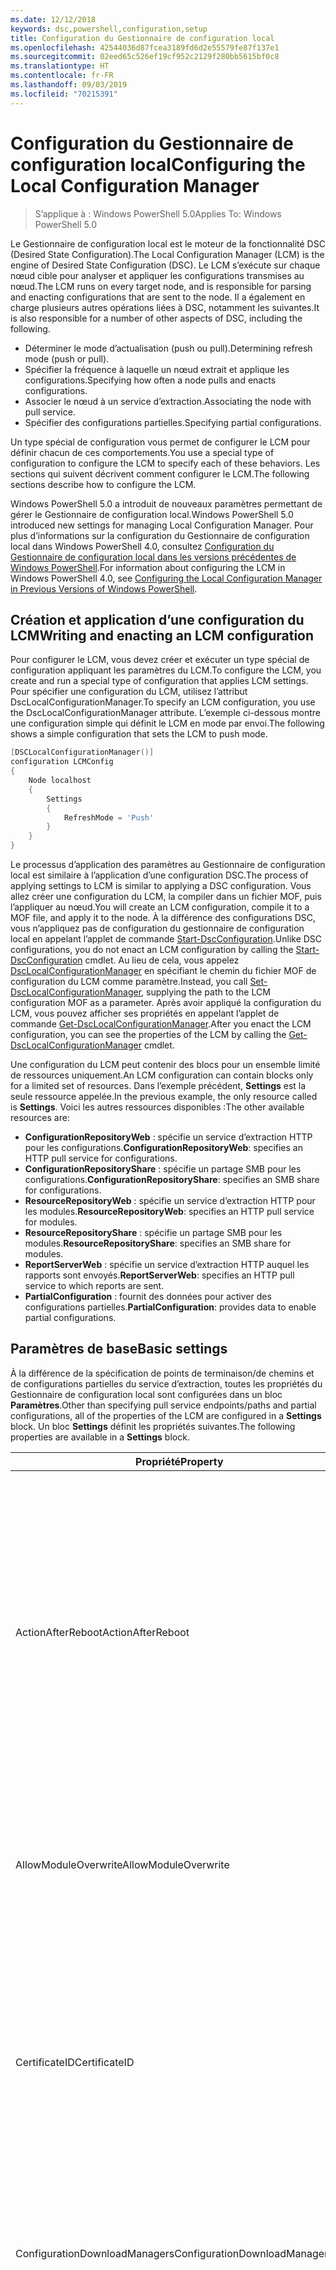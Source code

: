 ```yaml
---
ms.date: 12/12/2018
keywords: dsc,powershell,configuration,setup
title: Configuration du Gestionnaire de configuration local
ms.openlocfilehash: 42544036d87fcea3189fd6d2e55579fe87f137e1
ms.sourcegitcommit: 02eed65c526ef19cf952c2129f280bb5615bf0c8
ms.translationtype: HT
ms.contentlocale: fr-FR
ms.lasthandoff: 09/03/2019
ms.locfileid: "70215391"
---
```

# <a name="configuring-the-local-configuration-manager"></a><span data-ttu-id="f3da4-103">Configuration du Gestionnaire de configuration local</span><span class="sxs-lookup"><span data-stu-id="f3da4-103">Configuring the Local Configuration Manager</span></span>

> <span data-ttu-id="f3da4-104">S’applique à : Windows PowerShell 5.0</span><span class="sxs-lookup"><span data-stu-id="f3da4-104">Applies To: Windows PowerShell 5.0</span></span>

<span data-ttu-id="f3da4-105">Le Gestionnaire de configuration local est le moteur de la fonctionnalité DSC (Desired State Configuration).</span><span class="sxs-lookup"><span data-stu-id="f3da4-105">The Local Configuration Manager (LCM) is the engine of Desired State Configuration (DSC).</span></span>
<span data-ttu-id="f3da4-106">Le LCM s’exécute sur chaque nœud cible pour analyser et appliquer les configurations transmises au nœud.</span><span class="sxs-lookup"><span data-stu-id="f3da4-106">The LCM runs on every target node, and is responsible for parsing and enacting configurations that are sent to the node.</span></span>
<span data-ttu-id="f3da4-107">Il a également en charge plusieurs autres opérations liées à DSC, notamment les suivantes.</span><span class="sxs-lookup"><span data-stu-id="f3da4-107">It is also responsible for a number of other aspects of DSC, including the following.</span></span>

- <span data-ttu-id="f3da4-108">Déterminer le mode d’actualisation (push ou pull).</span><span class="sxs-lookup"><span data-stu-id="f3da4-108">Determining refresh mode (push or pull).</span></span>
- <span data-ttu-id="f3da4-109">Spécifier la fréquence à laquelle un nœud extrait et applique les configurations.</span><span class="sxs-lookup"><span data-stu-id="f3da4-109">Specifying how often a node pulls and enacts configurations.</span></span>
- <span data-ttu-id="f3da4-110">Associer le nœud à un service d’extraction.</span><span class="sxs-lookup"><span data-stu-id="f3da4-110">Associating the node with pull service.</span></span>
- <span data-ttu-id="f3da4-111">Spécifier des configurations partielles.</span><span class="sxs-lookup"><span data-stu-id="f3da4-111">Specifying partial configurations.</span></span>

<span data-ttu-id="f3da4-112">Un type spécial de configuration vous permet de configurer le LCM pour définir chacun de ces comportements.</span><span class="sxs-lookup"><span data-stu-id="f3da4-112">You use a special type of configuration to configure the LCM to specify each of these behaviors.</span></span>
<span data-ttu-id="f3da4-113">Les sections qui suivent décrivent comment configurer le LCM.</span><span class="sxs-lookup"><span data-stu-id="f3da4-113">The following sections describe how to configure the LCM.</span></span>

<span data-ttu-id="f3da4-114">Windows PowerShell 5.0 a introduit de nouveaux paramètres permettant de gérer le Gestionnaire de configuration local.</span><span class="sxs-lookup"><span data-stu-id="f3da4-114">Windows PowerShell 5.0 introduced new settings for managing Local Configuration Manager.</span></span>
<span data-ttu-id="f3da4-115">Pour plus d’informations sur la configuration du Gestionnaire de configuration local dans Windows PowerShell 4.0, consultez [Configuration du Gestionnaire de configuration local dans les versions précédentes de Windows PowerShell](metaconfig4.md).</span><span class="sxs-lookup"><span data-stu-id="f3da4-115">For information about configuring the LCM in Windows PowerShell 4.0, see [Configuring the Local Configuration Manager in Previous Versions of Windows PowerShell](metaconfig4.md).</span></span>

## <a name="writing-and-enacting-an-lcm-configuration"></a><span data-ttu-id="f3da4-116">Création et application d’une configuration du LCM</span><span class="sxs-lookup"><span data-stu-id="f3da4-116">Writing and enacting an LCM configuration</span></span>

<span data-ttu-id="f3da4-117">Pour configurer le LCM, vous devez créer et exécuter un type spécial de configuration appliquant les paramètres du LCM.</span><span class="sxs-lookup"><span data-stu-id="f3da4-117">To configure the LCM, you create and run a special type of configuration that applies LCM settings.</span></span>
<span data-ttu-id="f3da4-118">Pour spécifier une configuration du LCM, utilisez l’attribut DscLocalConfigurationManager.</span><span class="sxs-lookup"><span data-stu-id="f3da4-118">To specify an LCM configuration, you use the DscLocalConfigurationManager attribute.</span></span>
<span data-ttu-id="f3da4-119">L’exemple ci-dessous montre une configuration simple qui définit le LCM en mode par envoi.</span><span class="sxs-lookup"><span data-stu-id="f3da4-119">The following shows a simple configuration that sets the LCM to push mode.</span></span>

```powershell
[DSCLocalConfigurationManager()]
configuration LCMConfig
{
    Node localhost
    {
        Settings
        {
            RefreshMode = 'Push'
        }
    }
}
```

<span data-ttu-id="f3da4-120">Le processus d’application des paramètres au Gestionnaire de configuration local est similaire à l’application d’une configuration DSC.</span><span class="sxs-lookup"><span data-stu-id="f3da4-120">The process of applying settings to LCM is similar to applying a DSC configuration.</span></span>
<span data-ttu-id="f3da4-121">Vous allez créer une configuration du LCM, la compiler dans un fichier MOF, puis l’appliquer au nœud.</span><span class="sxs-lookup"><span data-stu-id="f3da4-121">You will create an LCM configuration, compile it to a MOF file, and apply it to the node.</span></span>
<span data-ttu-id="f3da4-122">À la différence des configurations DSC, vous n’appliquez pas de configuration du gestionnaire de configuration local en appelant l’applet de commande [Start-DscConfiguration](/powershell/module/psdesiredstateconfiguration/start-dscconfiguration).</span><span class="sxs-lookup"><span data-stu-id="f3da4-122">Unlike DSC configurations, you do not enact an LCM configuration by calling the [Start-DscConfiguration](/powershell/module/psdesiredstateconfiguration/start-dscconfiguration) cmdlet.</span></span>
<span data-ttu-id="f3da4-123">Au lieu de cela, vous appelez [DscLocalConfigurationManager](/powershell/module/PSDesiredStateConfiguration/Set-DscLocalConfigurationManager) en spécifiant le chemin du fichier MOF de configuration du LCM comme paramètre.</span><span class="sxs-lookup"><span data-stu-id="f3da4-123">Instead, you call [Set-DscLocalConfigurationManager](/powershell/module/PSDesiredStateConfiguration/Set-DscLocalConfigurationManager), supplying the path to the LCM configuration MOF as a parameter.</span></span>
<span data-ttu-id="f3da4-124">Après avoir appliqué la configuration du LCM, vous pouvez afficher ses propriétés en appelant l’applet de commande [Get-DscLocalConfigurationManager](/powershell/module/PSDesiredStateConfiguration/Get-DscLocalConfigurationManager).</span><span class="sxs-lookup"><span data-stu-id="f3da4-124">After you enact the LCM configuration, you can see the properties of the LCM by calling the [Get-DscLocalConfigurationManager](/powershell/module/PSDesiredStateConfiguration/Get-DscLocalConfigurationManager) cmdlet.</span></span>

<span data-ttu-id="f3da4-125">Une configuration du LCM peut contenir des blocs pour un ensemble limité de ressources uniquement.</span><span class="sxs-lookup"><span data-stu-id="f3da4-125">An LCM configuration can contain blocks only for a limited set of resources.</span></span>
<span data-ttu-id="f3da4-126">Dans l’exemple précédent, **Settings** est la seule ressource appelée.</span><span class="sxs-lookup"><span data-stu-id="f3da4-126">In the previous example, the only resource called is **Settings**.</span></span>
<span data-ttu-id="f3da4-127">Voici les autres ressources disponibles :</span><span class="sxs-lookup"><span data-stu-id="f3da4-127">The other available resources are:</span></span>

* <span data-ttu-id="f3da4-128">**ConfigurationRepositoryWeb** : spécifie un service d’extraction HTTP pour les configurations.</span><span class="sxs-lookup"><span data-stu-id="f3da4-128">**ConfigurationRepositoryWeb**: specifies an HTTP pull service for configurations.</span></span>
* <span data-ttu-id="f3da4-129">**ConfigurationRepositoryShare** : spécifie un partage SMB pour les configurations.</span><span class="sxs-lookup"><span data-stu-id="f3da4-129">**ConfigurationRepositoryShare**: specifies an SMB share for configurations.</span></span>
* <span data-ttu-id="f3da4-130">**ResourceRepositoryWeb** : spécifie un service d’extraction HTTP pour les modules.</span><span class="sxs-lookup"><span data-stu-id="f3da4-130">**ResourceRepositoryWeb**: specifies an HTTP pull service for modules.</span></span>
* <span data-ttu-id="f3da4-131">**ResourceRepositoryShare** : spécifie un partage SMB pour les modules.</span><span class="sxs-lookup"><span data-stu-id="f3da4-131">**ResourceRepositoryShare**: specifies an SMB share for modules.</span></span>
* <span data-ttu-id="f3da4-132">**ReportServerWeb** : spécifie un service d’extraction HTTP auquel les rapports sont envoyés.</span><span class="sxs-lookup"><span data-stu-id="f3da4-132">**ReportServerWeb**: specifies an HTTP pull service to which reports are sent.</span></span>
* <span data-ttu-id="f3da4-133">**PartialConfiguration** : fournit des données pour activer des configurations partielles.</span><span class="sxs-lookup"><span data-stu-id="f3da4-133">**PartialConfiguration**: provides data to enable partial configurations.</span></span>

## <a name="basic-settings"></a><span data-ttu-id="f3da4-134">Paramètres de base</span><span class="sxs-lookup"><span data-stu-id="f3da4-134">Basic settings</span></span>

<span data-ttu-id="f3da4-135">À la différence de la spécification de points de terminaison/de chemins et de configurations partielles du service d’extraction, toutes les propriétés du Gestionnaire de configuration local sont configurées dans un bloc **Paramètres**.</span><span class="sxs-lookup"><span data-stu-id="f3da4-135">Other than specifying pull service endpoints/paths and partial configurations, all of the properties of the LCM are configured in a **Settings** block.</span></span>
<span data-ttu-id="f3da4-136">Un bloc **Settings** définit les propriétés suivantes.</span><span class="sxs-lookup"><span data-stu-id="f3da4-136">The following properties are available in a **Settings** block.</span></span>

|  <span data-ttu-id="f3da4-137">Propriété</span><span class="sxs-lookup"><span data-stu-id="f3da4-137">Property</span></span>  |  <span data-ttu-id="f3da4-138">Type</span><span class="sxs-lookup"><span data-stu-id="f3da4-138">Type</span></span>  |  <span data-ttu-id="f3da4-139">Description</span><span class="sxs-lookup"><span data-stu-id="f3da4-139">Description</span></span>   |
|----------- |------- |--------------- |
| <span data-ttu-id="f3da4-140">ActionAfterReboot</span><span class="sxs-lookup"><span data-stu-id="f3da4-140">ActionAfterReboot</span></span>| <span data-ttu-id="f3da4-141">string</span><span class="sxs-lookup"><span data-stu-id="f3da4-141">string</span></span>| <span data-ttu-id="f3da4-142">Spécifie le comportement après un redémarrage survenant pendant l’application d’une configuration.</span><span class="sxs-lookup"><span data-stu-id="f3da4-142">Specifies what happens after a reboot during the application of a configuration.</span></span> <span data-ttu-id="f3da4-143">Les valeurs possibles sont __ContinueConfiguration__ et __StopConfiguration__.</span><span class="sxs-lookup"><span data-stu-id="f3da4-143">The possible values are __"ContinueConfiguration"__ and __"StopConfiguration"__.</span></span> <ul><li> <span data-ttu-id="f3da4-144">__ContinueConfiguration__ : l’application de la configuration actuelle se poursuit après le redémarrage de l’ordinateur.</span><span class="sxs-lookup"><span data-stu-id="f3da4-144">__ContinueConfiguration__: Continue applying the current configuration after machine reboot.</span></span> <span data-ttu-id="f3da4-145">Il s’agit de la valeur par défaut</span><span class="sxs-lookup"><span data-stu-id="f3da4-145">This is the default value</span></span></li><li><span data-ttu-id="f3da4-146">__StopConfiguration__ : arrêter la configuration actuelle après le redémarrage de l’ordinateur.</span><span class="sxs-lookup"><span data-stu-id="f3da4-146">__StopConfiguration__: Stop the current configuration after machine reboot.</span></span></li></ul>|
| <span data-ttu-id="f3da4-147">AllowModuleOverwrite</span><span class="sxs-lookup"><span data-stu-id="f3da4-147">AllowModuleOverwrite</span></span>| <span data-ttu-id="f3da4-148">bool</span><span class="sxs-lookup"><span data-stu-id="f3da4-148">bool</span></span>| <span data-ttu-id="f3da4-149">__$TRUE__ si de nouvelles configurations téléchargées dans le service d’extraction sont autorisées à remplacer les anciennes sur le nœud cible.</span><span class="sxs-lookup"><span data-stu-id="f3da4-149">__$TRUE__ if new configurations downloaded from the pull service are allowed to overwrite the old ones on the target node.</span></span> <span data-ttu-id="f3da4-150">Autrement, définissez-la sur $FALSE.</span><span class="sxs-lookup"><span data-stu-id="f3da4-150">Otherwise, $FALSE.</span></span>|
| <span data-ttu-id="f3da4-151">CertificateID</span><span class="sxs-lookup"><span data-stu-id="f3da4-151">CertificateID</span></span>| <span data-ttu-id="f3da4-152">string</span><span class="sxs-lookup"><span data-stu-id="f3da4-152">string</span></span>| <span data-ttu-id="f3da4-153">Empreinte d’un certificat utilisée pour sécuriser les informations d’identification transmise dans une configuration.</span><span class="sxs-lookup"><span data-stu-id="f3da4-153">The thumbprint of a certificate used to secure credentials passed in a configuration.</span></span> <span data-ttu-id="f3da4-154">Pour plus d’informations, consultez [Want to secure credentials in Windows PowerShell Desired State Configuration](http://blogs.msdn.com/b/powershell/archive/2014/01/31/want-to-secure-credentials-in-windows-powershell-desired-state-configuration.aspx)? (Sécuriser les informations d’identification dans DSC Windows PowerShell).</span><span class="sxs-lookup"><span data-stu-id="f3da4-154">For more information see [Want to secure credentials in Windows PowerShell Desired State Configuration](http://blogs.msdn.com/b/powershell/archive/2014/01/31/want-to-secure-credentials-in-windows-powershell-desired-state-configuration.aspx)?.</span></span> <br> <span data-ttu-id="f3da4-155">__Remarque :__ ceci est géré automatiquement si vous utilisez le service d’extraction Azure Automation DSC.</span><span class="sxs-lookup"><span data-stu-id="f3da4-155">__Note:__ this is managed automatically if using Azure Automation DSC pull service.</span></span>|
| <span data-ttu-id="f3da4-156">ConfigurationDownloadManagers</span><span class="sxs-lookup"><span data-stu-id="f3da4-156">ConfigurationDownloadManagers</span></span>| <span data-ttu-id="f3da4-157">CimInstance[]</span><span class="sxs-lookup"><span data-stu-id="f3da4-157">CimInstance[]</span></span>| <span data-ttu-id="f3da4-158">Obsolète.</span><span class="sxs-lookup"><span data-stu-id="f3da4-158">Obsolete.</span></span> <span data-ttu-id="f3da4-159">Utilisez les blocs __ConfigurationRepositoryWeb__ et __ConfigurationRepositoryShare__ pour définir les points de terminaison du service d’extraction de configuration.</span><span class="sxs-lookup"><span data-stu-id="f3da4-159">Use __ConfigurationRepositoryWeb__ and __ConfigurationRepositoryShare__ blocks to define configuration pull service endpoints.</span></span>|
| <span data-ttu-id="f3da4-160">ConfigurationID</span><span class="sxs-lookup"><span data-stu-id="f3da4-160">ConfigurationID</span></span>| <span data-ttu-id="f3da4-161">string</span><span class="sxs-lookup"><span data-stu-id="f3da4-161">string</span></span>| <span data-ttu-id="f3da4-162">Pour la rétrocompatibilité avec des versions plus anciennes du service d’extraction.</span><span class="sxs-lookup"><span data-stu-id="f3da4-162">For backwards compatibility with older pull service versions.</span></span> <span data-ttu-id="f3da4-163">Un GUID qui identifie le fichier de configuration à obtenir d’un service d’extraction.</span><span class="sxs-lookup"><span data-stu-id="f3da4-163">A GUID that identifies the configuration file to get from a pull service.</span></span> <span data-ttu-id="f3da4-164">Le nœud extrait les configurations du service d’extraction si le nom du fichier de configuration MOF est ConfigurationID.mof.</span><span class="sxs-lookup"><span data-stu-id="f3da4-164">The node will pull configurations on the pull service if the name of the configuration MOF is named ConfigurationID.mof.</span></span><br> <span data-ttu-id="f3da4-165">__Remarque :__ Si vous définissez cette propriété, l’enregistrement du nœud auprès d’un service d’extraction avec __RegistrationKey__ ne fonctionne pas.</span><span class="sxs-lookup"><span data-stu-id="f3da4-165">__Note:__ If you set this property, registering the node with a pull service by using __RegistrationKey__ does not work.</span></span> <span data-ttu-id="f3da4-166">Pour plus d’informations, consultez [Configuration d’un client collecteur à l’aide des noms de configuration](../pull-server/pullClientConfigNames.md).</span><span class="sxs-lookup"><span data-stu-id="f3da4-166">For more information, see [Setting up a pull client with configuration names](../pull-server/pullClientConfigNames.md).</span></span>|
| <span data-ttu-id="f3da4-167">ConfigurationMode</span><span class="sxs-lookup"><span data-stu-id="f3da4-167">ConfigurationMode</span></span>| <span data-ttu-id="f3da4-168">string</span><span class="sxs-lookup"><span data-stu-id="f3da4-168">string</span></span> | <span data-ttu-id="f3da4-169">Spécifie de quelle façon le LCM applique réellement la configuration aux nœuds cibles.</span><span class="sxs-lookup"><span data-stu-id="f3da4-169">Specifies how the LCM actually applies the configuration to the target nodes.</span></span> <span data-ttu-id="f3da4-170">Les valeurs possibles sont __"ApplyOnly"__ , __"ApplyAndMonitor"__ et __"ApplyAndAutoCorrect"__ .</span><span class="sxs-lookup"><span data-stu-id="f3da4-170">Possible values are __"ApplyOnly"__,__"ApplyAndMonitor"__, and __"ApplyAndAutoCorrect"__.</span></span> <ul><li><span data-ttu-id="f3da4-171">__ApplyOnly__ : indique à DSC d’appliquer la configuration et de ne faire aucune autre opération, sauf si une nouvelle configuration est transmise au nœud cible ou est extraite d’un service.</span><span class="sxs-lookup"><span data-stu-id="f3da4-171">__ApplyOnly__: DSC applies the configuration and does nothing further unless a new configuration is pushed to the target node or when a new configuration is pulled from a service.</span></span> <span data-ttu-id="f3da4-172">Après l’application initiale d’une nouvelle configuration, DSC ne vérifie pas si le nœud cible est encore dans l’état précédemment configuré.</span><span class="sxs-lookup"><span data-stu-id="f3da4-172">After initial application of a new configuration, DSC does not check for drift from a previously configured state.</span></span> <span data-ttu-id="f3da4-173">Notez que DSC tente d’appliquer la configuration jusqu’à ce que l’opération aboutisse avant que __ApplyOnly__ ne prenne effet.</span><span class="sxs-lookup"><span data-stu-id="f3da4-173">Note that DSC will attempt to apply the configuration until it is successful before __ApplyOnly__ takes effect.</span></span> </li><li> <span data-ttu-id="f3da4-174">__ApplyAndMonitor__ : Il s'agit de la valeur par défaut.</span><span class="sxs-lookup"><span data-stu-id="f3da4-174">__ApplyAndMonitor__: This is the default value.</span></span> <span data-ttu-id="f3da4-175">indique au LCM d’appliquer chaque nouvelle configuration.</span><span class="sxs-lookup"><span data-stu-id="f3da4-175">The LCM applies any new configurations.</span></span> <span data-ttu-id="f3da4-176">Après l’application initiale d’une nouvelle configuration, DSC vérifie si le nœud cible est dans l’état souhaité et, si ce n’est pas le cas, signale l’écart dans les journaux.</span><span class="sxs-lookup"><span data-stu-id="f3da4-176">After initial application of a new configuration, if the target node drifts from the desired state, DSC reports the discrepancy in logs.</span></span> <span data-ttu-id="f3da4-177">Notez que DSC tente d’appliquer la configuration jusqu’à ce que l’opération aboutisse avant que __ApplyAndMonitor__ ne prenne effet.</span><span class="sxs-lookup"><span data-stu-id="f3da4-177">Note that DSC will attempt to apply the configuration until it is successful before __ApplyAndMonitor__ takes effect.</span></span></li><li><span data-ttu-id="f3da4-178">__ApplyAndAutoCorrect__ : indique à DSC d’appliquer chaque nouvelle configuration.</span><span class="sxs-lookup"><span data-stu-id="f3da4-178">__ApplyAndAutoCorrect__: DSC applies any new configurations.</span></span> <span data-ttu-id="f3da4-179">Après l’application initiale d’une nouvelle configuration, DSC vérifie si le nœud cible est dans l’état souhaité et, si ce n’est pas le cas, il signale l’écart dans les journaux, puis il réapplique la configuration actuelle.</span><span class="sxs-lookup"><span data-stu-id="f3da4-179">After initial application of a new configuration, if the target node drifts from the desired state, DSC reports the discrepancy in logs, and then re-applies the current configuration.</span></span></li></ul>|
| <span data-ttu-id="f3da4-180">ConfigurationModeFrequencyMins</span><span class="sxs-lookup"><span data-stu-id="f3da4-180">ConfigurationModeFrequencyMins</span></span>| <span data-ttu-id="f3da4-181">UInt32</span><span class="sxs-lookup"><span data-stu-id="f3da4-181">UInt32</span></span>| <span data-ttu-id="f3da4-182">Fréquence, en minutes, à laquelle la configuration actuelle est vérifiée et appliquée.</span><span class="sxs-lookup"><span data-stu-id="f3da4-182">How often, in minutes, the current configuration is checked and applied.</span></span> <span data-ttu-id="f3da4-183">Cette propriété est ignorée si la propriété ConfigurationMode est définie sur ApplyOnly.</span><span class="sxs-lookup"><span data-stu-id="f3da4-183">This property is ignored if the ConfigurationMode property is set to ApplyOnly.</span></span> <span data-ttu-id="f3da4-184">La valeur par défaut est 15.</span><span class="sxs-lookup"><span data-stu-id="f3da4-184">The default value is 15.</span></span>|
| <span data-ttu-id="f3da4-185">DebugMode</span><span class="sxs-lookup"><span data-stu-id="f3da4-185">DebugMode</span></span>| <span data-ttu-id="f3da4-186">string</span><span class="sxs-lookup"><span data-stu-id="f3da4-186">string</span></span>| <span data-ttu-id="f3da4-187">Les valeurs possibles sont __None__, __ForceModuleImport__ et __All__.</span><span class="sxs-lookup"><span data-stu-id="f3da4-187">Possible values are __None__, __ForceModuleImport__, and __All__.</span></span> <ul><li><span data-ttu-id="f3da4-188">Définissez cette propriété sur __None__ pour utiliser les ressources mises en cache.</span><span class="sxs-lookup"><span data-stu-id="f3da4-188">Set to __None__ to use cached resources.</span></span> <span data-ttu-id="f3da4-189">Il s’agit de la valeur par défaut qui doit être utilisée dans les scénarios de production.</span><span class="sxs-lookup"><span data-stu-id="f3da4-189">This is the default and should be used in production scenarios.</span></span></li><li><span data-ttu-id="f3da4-190">Définissez cette propriété sur __ForceModuleImport__ pour forcer le gestionnaire de configuration local à recharger tous les modules de ressources DSC, même ceux ayant déjà été chargés et mis en cache.</span><span class="sxs-lookup"><span data-stu-id="f3da4-190">Setting to __ForceModuleImport__, causes the LCM to reload any DSC resource modules, even if they have been previously loaded and cached.</span></span> <span data-ttu-id="f3da4-191">Ce comportement diminue les performances de DSC, car chaque module utilisé est systématiquement rechargé.</span><span class="sxs-lookup"><span data-stu-id="f3da4-191">This impacts the performance of DSC operations as each module is reloaded on use.</span></span> <span data-ttu-id="f3da4-192">En général, vous utilisez cette valeur lors du débogage d’une ressource.</span><span class="sxs-lookup"><span data-stu-id="f3da4-192">Typically you would use this value while debugging a resource</span></span></li><li><span data-ttu-id="f3da4-193">Dans cette version, __All__ est équivalent à __ForceModuleImport__</span><span class="sxs-lookup"><span data-stu-id="f3da4-193">In this release, __All__ is same as __ForceModuleImport__</span></span></li></ul> |
| <span data-ttu-id="f3da4-194">RebootNodeIfNeeded</span><span class="sxs-lookup"><span data-stu-id="f3da4-194">RebootNodeIfNeeded</span></span>| <span data-ttu-id="f3da4-195">bool</span><span class="sxs-lookup"><span data-stu-id="f3da4-195">bool</span></span>| <span data-ttu-id="f3da4-196">affectez la valeur `$true` pour autoriser les ressources à redémarrer le nœud à l’aide de l’indicateur `$global:DSCMachineStatus`.</span><span class="sxs-lookup"><span data-stu-id="f3da4-196">Set this to `$true` to allow resources to reboot the Node using the `$global:DSCMachineStatus` flag.</span></span> <span data-ttu-id="f3da4-197">Sinon, vous devez redémarrer manuellement le nœud.</span><span class="sxs-lookup"><span data-stu-id="f3da4-197">Otherwise, you will have to manually reboot the node for any configuration that requires it.</span></span> <span data-ttu-id="f3da4-198">La valeur par défaut est `$false`.</span><span class="sxs-lookup"><span data-stu-id="f3da4-198">The default value is `$false`.</span></span> <span data-ttu-id="f3da4-199">Pour utiliser ce paramètre lorsqu’une condition de redémarrage est imposée par autre chose que DSC (par exemple Windows Installer), combinez ce paramètre avec le module [xPendingReboot](https://github.com/powershell/xpendingreboot).</span><span class="sxs-lookup"><span data-stu-id="f3da4-199">To use this setting when a reboot condition is enacted by something other than DSC (such as Windows Installer), combine this setting with the [xPendingReboot](https://github.com/powershell/xpendingreboot) module.</span></span>|
| <span data-ttu-id="f3da4-200">RefreshMode</span><span class="sxs-lookup"><span data-stu-id="f3da4-200">RefreshMode</span></span>| <span data-ttu-id="f3da4-201">string</span><span class="sxs-lookup"><span data-stu-id="f3da4-201">string</span></span>| <span data-ttu-id="f3da4-202">Spécifie de quelle façon le LCM obtient les configurations.</span><span class="sxs-lookup"><span data-stu-id="f3da4-202">Specifies how the LCM gets configurations.</span></span> <span data-ttu-id="f3da4-203">Les valeurs possibles sont __Disabled__, __Push__ et __Pull__.</span><span class="sxs-lookup"><span data-stu-id="f3da4-203">The possible values are __"Disabled"__, __"Push"__, and __"Pull"__.</span></span> <ul><li><span data-ttu-id="f3da4-204">__Disabled__ : les configurations DSC sont désactivées pour ce nœud.</span><span class="sxs-lookup"><span data-stu-id="f3da4-204">__Disabled__: DSC configurations are disabled for this node.</span></span></li><li> <span data-ttu-id="f3da4-205">__Push__ : lance les configurations en appelant l’applet de commande [Start-DscConfiguration](/powershell/module/psdesiredstateconfiguration/start-dscconfiguration).</span><span class="sxs-lookup"><span data-stu-id="f3da4-205">__Push__: Configurations are initiated by calling the [Start-DscConfiguration](/powershell/module/psdesiredstateconfiguration/start-dscconfiguration) cmdlet.</span></span> <span data-ttu-id="f3da4-206">Chaque configuration est immédiatement appliquée au nœud.</span><span class="sxs-lookup"><span data-stu-id="f3da4-206">The configuration is applied immediately to the node.</span></span> <span data-ttu-id="f3da4-207">Il s'agit de la valeur par défaut.</span><span class="sxs-lookup"><span data-stu-id="f3da4-207">This is the default value.</span></span></li><li><span data-ttu-id="f3da4-208">__Pull :__ le nœud est configuré pour vérifier régulièrement les configurations disponibles sur un service d’extraction ou un chemin SMB.</span><span class="sxs-lookup"><span data-stu-id="f3da4-208">__Pull:__ The node is configured to regularly check for configurations from a pull service or SMB path.</span></span> <span data-ttu-id="f3da4-209">Si cette propriété a la valeur __Pull__, vous devez spécifier un chemin HTTP (service) ou SMB (partage) dans un bloc __ConfigurationRepositoryWeb__ ou __ConfigurationRepositoryShare__.</span><span class="sxs-lookup"><span data-stu-id="f3da4-209">If this property is set to __Pull__, you must specify an HTTP (service) or SMB (share) path in a __ConfigurationRepositoryWeb__ or __ConfigurationRepositoryShare__ block.</span></span></li></ul>|
| <span data-ttu-id="f3da4-210">RefreshFrequencyMins</span><span class="sxs-lookup"><span data-stu-id="f3da4-210">RefreshFrequencyMins</span></span>| <span data-ttu-id="f3da4-211">Uint32</span><span class="sxs-lookup"><span data-stu-id="f3da4-211">Uint32</span></span>| <span data-ttu-id="f3da4-212">L’intervalle de temps, en minutes, auquel le LCM contrôle un service d’extraction pour obtenir des configurations mises à jour.</span><span class="sxs-lookup"><span data-stu-id="f3da4-212">The time interval, in minutes, at which the LCM checks a pull service to get updated configurations.</span></span> <span data-ttu-id="f3da4-213">Cette valeur est ignorée si le LCM n’est pas configuré en mode d’extraction.</span><span class="sxs-lookup"><span data-stu-id="f3da4-213">This value is ignored if the LCM is not configured in pull mode.</span></span> <span data-ttu-id="f3da4-214">La valeur par défaut est 30.</span><span class="sxs-lookup"><span data-stu-id="f3da4-214">The default value is 30.</span></span>|
| <span data-ttu-id="f3da4-215">ReportManagers</span><span class="sxs-lookup"><span data-stu-id="f3da4-215">ReportManagers</span></span>| <span data-ttu-id="f3da4-216">CimInstance[]</span><span class="sxs-lookup"><span data-stu-id="f3da4-216">CimInstance[]</span></span>| <span data-ttu-id="f3da4-217">Obsolète.</span><span class="sxs-lookup"><span data-stu-id="f3da4-217">Obsolete.</span></span> <span data-ttu-id="f3da4-218">Utilisez des blocs __ReportServerWeb__ pour définir un point de terminaison permettant d’envoyer les données de rapport à un service d’extraction.</span><span class="sxs-lookup"><span data-stu-id="f3da4-218">Use __ReportServerWeb__ blocks to define an endpoint to send reporting data to a pull service.</span></span>|
| <span data-ttu-id="f3da4-219">ResourceModuleManagers</span><span class="sxs-lookup"><span data-stu-id="f3da4-219">ResourceModuleManagers</span></span>| <span data-ttu-id="f3da4-220">CimInstance[]</span><span class="sxs-lookup"><span data-stu-id="f3da4-220">CimInstance[]</span></span>| <span data-ttu-id="f3da4-221">Obsolète.</span><span class="sxs-lookup"><span data-stu-id="f3da4-221">Obsolete.</span></span> <span data-ttu-id="f3da4-222">Utilisez des blocs __ResourceRepositoryWeb__ et __ResourceRepositoryShare__ pour définir respectivement les points de terminaison HTTP ou les chemins SMB du service d’extraction.</span><span class="sxs-lookup"><span data-stu-id="f3da4-222">Use __ResourceRepositoryWeb__ and __ResourceRepositoryShare__ blocks to define pull service HTTP endpoints or SMB paths, respectively.</span></span>|
| <span data-ttu-id="f3da4-223">PartialConfigurations</span><span class="sxs-lookup"><span data-stu-id="f3da4-223">PartialConfigurations</span></span>| <span data-ttu-id="f3da4-224">CimInstance</span><span class="sxs-lookup"><span data-stu-id="f3da4-224">CimInstance</span></span>| <span data-ttu-id="f3da4-225">Non implémentée.</span><span class="sxs-lookup"><span data-stu-id="f3da4-225">Not implemented.</span></span> <span data-ttu-id="f3da4-226">Ne pas utiliser.</span><span class="sxs-lookup"><span data-stu-id="f3da4-226">Do not use.</span></span>|
| <span data-ttu-id="f3da4-227">StatusRetentionTimeInDays</span><span class="sxs-lookup"><span data-stu-id="f3da4-227">StatusRetentionTimeInDays</span></span> | <span data-ttu-id="f3da4-228">UInt32</span><span class="sxs-lookup"><span data-stu-id="f3da4-228">UInt32</span></span>| <span data-ttu-id="f3da4-229">Nombre de jours pendant lesquels le LCM conserve l’état de la configuration actuelle.</span><span class="sxs-lookup"><span data-stu-id="f3da4-229">The number of days the LCM keeps the status of the current configuration.</span></span>|

> [!NOTE]
> <span data-ttu-id="f3da4-230">Le Gestionnaire de configuration local démarre le cycle **ConfigurationModeFrequencyMins** d’après les critères suivants :</span><span class="sxs-lookup"><span data-stu-id="f3da4-230">The LCM starts the **ConfigurationModeFrequencyMins** cycle based on:</span></span>
>
> - <span data-ttu-id="f3da4-231">Une nouvelle métaconfiguration est appliquée à l’aide de `Set-DscLocalConfigurationManager`</span><span class="sxs-lookup"><span data-stu-id="f3da4-231">A new metaconfig is applied using `Set-DscLocalConfigurationManager`</span></span>
> - <span data-ttu-id="f3da4-232">Un redémarrage de l’ordinateur est effectué</span><span class="sxs-lookup"><span data-stu-id="f3da4-232">A machine restart</span></span>
>
> <span data-ttu-id="f3da4-233">Pour toute condition où le processus du minuteur plante, le problème est détecté dans les 30 secondes et le cycle est redémarré.</span><span class="sxs-lookup"><span data-stu-id="f3da4-233">For any condition where the timer process experiences a crash, that will be detected within 30 seconds and the cycle will be restarted.</span></span>
> <span data-ttu-id="f3da4-234">Une opération simultanée pourrait retarder le démarrage du cycle. Si la durée de cette opération dépasse la fréquence du cycle configurée, le minuteur suivant ne démarrera pas.</span><span class="sxs-lookup"><span data-stu-id="f3da4-234">A concurrent operation could delay the cycle from being started, if the duration of this operation exceeds the configured cycle frequency, the next timer will not start.</span></span>
>
> <span data-ttu-id="f3da4-235">Par exemple, la métaconfiguration est configurée à une fréquence d’extraction de 15 minutes et une opération d’extraction a lieu à T1.</span><span class="sxs-lookup"><span data-stu-id="f3da4-235">Example, the metaconfig is configured at a 15 minute pull frequency and a pull occurs at T1.</span></span>  <span data-ttu-id="f3da4-236">Le nœud ne termine pas le travail avant 16 minutes.</span><span class="sxs-lookup"><span data-stu-id="f3da4-236">The Node does not finish work for 16 minutes.</span></span>  <span data-ttu-id="f3da4-237">Le premier cycle de 15 minutes est ignoré, et l’extraction suivante aura lieu à T1+15+15.</span><span class="sxs-lookup"><span data-stu-id="f3da4-237">The first 15 minute cycle is ignored, and next pull will happen at T1+15+15.</span></span>

## <a name="pull-service"></a><span data-ttu-id="f3da4-238">Service d’extraction</span><span class="sxs-lookup"><span data-stu-id="f3da4-238">Pull service</span></span>

<span data-ttu-id="f3da4-239">La configuration du LCM permet de définir les types de services d’extraction suivants :</span><span class="sxs-lookup"><span data-stu-id="f3da4-239">LCM configuration supports defining the following types of pull service endpoints:</span></span>

- <span data-ttu-id="f3da4-240">**Serveur de configuration** : un référentiel pour les configurations DSC.</span><span class="sxs-lookup"><span data-stu-id="f3da4-240">**Configuration server**: A repository for DSC configurations.</span></span> <span data-ttu-id="f3da4-241">Définissez les serveurs de configuration à l’aide des blocs **ConfigurationRepositoryWeb** (pour les serveurs web) et **ConfigurationRepositoryShare** (pour les serveurs SMB).</span><span class="sxs-lookup"><span data-stu-id="f3da4-241">Define configuration servers by using **ConfigurationRepositoryWeb** (for web-based servers) and **ConfigurationRepositoryShare** (for SMB-based servers) blocks.</span></span>
- <span data-ttu-id="f3da4-242">**Serveur de ressources** : référentiel pour les ressources DSC, packagées comme modules PowerShell.</span><span class="sxs-lookup"><span data-stu-id="f3da4-242">**Resource server**: A repository for DSC resources, packaged as PowerShell modules.</span></span> <span data-ttu-id="f3da4-243">Définissez les serveurs de ressources à l’aide des blocs **ResourceRepositoryWeb** (pour les serveurs web) et **ResourceRepositoryShare** (pour les serveurs SMB).</span><span class="sxs-lookup"><span data-stu-id="f3da4-243">Define resource servers by using **ResourceRepositoryWeb** (for web-based servers) and **ResourceRepositoryShare** (for SMB-based servers) blocks.</span></span>
- <span data-ttu-id="f3da4-244">**Serveur de rapports** : service vers lequel DSC envoie les données de rapports.</span><span class="sxs-lookup"><span data-stu-id="f3da4-244">**Report server**: A service that DSC sends report data to.</span></span> <span data-ttu-id="f3da4-245">Définissez les serveurs de rapports à l’aide des blocs **ReportServerWeb**.</span><span class="sxs-lookup"><span data-stu-id="f3da4-245">Define report servers by using **ReportServerWeb** blocks.</span></span> <span data-ttu-id="f3da4-246">Un serveur de rapports doit être un service web.</span><span class="sxs-lookup"><span data-stu-id="f3da4-246">A report server must be a web service.</span></span>

<span data-ttu-id="f3da4-247">Pour plus d’informations sur le service collecteur, consultez [Service collecteur Desired State Configuration](../pull-server/pullServer.md).</span><span class="sxs-lookup"><span data-stu-id="f3da4-247">For more details on pull service see, [Desired State Configuration Pull Service](../pull-server/pullServer.md).</span></span>

## <a name="configuration-server-blocks"></a><span data-ttu-id="f3da4-248">Blocs de serveur de configuration</span><span class="sxs-lookup"><span data-stu-id="f3da4-248">Configuration server blocks</span></span>

<span data-ttu-id="f3da4-249">Pour définir un serveur de configuration web, créez un bloc **ConfigurationRepositoryWeb**.</span><span class="sxs-lookup"><span data-stu-id="f3da4-249">To define a web-based configuration server, you create a **ConfigurationRepositoryWeb** block.</span></span>
<span data-ttu-id="f3da4-250">Un bloc **ConfigurationRepositoryWeb** définit les propriétés suivantes.</span><span class="sxs-lookup"><span data-stu-id="f3da4-250">A **ConfigurationRepositoryWeb** defines the following properties.</span></span>

|<span data-ttu-id="f3da4-251">Propriété</span><span class="sxs-lookup"><span data-stu-id="f3da4-251">Property</span></span>|<span data-ttu-id="f3da4-252">Type</span><span class="sxs-lookup"><span data-stu-id="f3da4-252">Type</span></span>|<span data-ttu-id="f3da4-253">Description</span><span class="sxs-lookup"><span data-stu-id="f3da4-253">Description</span></span>|
|---|---|---|
|<span data-ttu-id="f3da4-254">AllowUnsecureConnection</span><span class="sxs-lookup"><span data-stu-id="f3da4-254">AllowUnsecureConnection</span></span>|<span data-ttu-id="f3da4-255">bool</span><span class="sxs-lookup"><span data-stu-id="f3da4-255">bool</span></span>|<span data-ttu-id="f3da4-256">Définissez cette propriété sur **$TRUE** pour autoriser le nœud à se connecter au serveur sans authentification.</span><span class="sxs-lookup"><span data-stu-id="f3da4-256">Set to **$TRUE** to allow connections from the node to the server without authentication.</span></span> <span data-ttu-id="f3da4-257">Définissez-la sur **$FALSE** pour rendre l’authentification obligatoire.</span><span class="sxs-lookup"><span data-stu-id="f3da4-257">Set to **$FALSE** to require authentication.</span></span>|
|<span data-ttu-id="f3da4-258">CertificateID</span><span class="sxs-lookup"><span data-stu-id="f3da4-258">CertificateID</span></span>|<span data-ttu-id="f3da4-259">string</span><span class="sxs-lookup"><span data-stu-id="f3da4-259">string</span></span>|<span data-ttu-id="f3da4-260">Empreinte d’un certificat utilisée pour l’authentification auprès du serveur.</span><span class="sxs-lookup"><span data-stu-id="f3da4-260">The thumbprint of a certificate used to authenticate to the server.</span></span>|
|<span data-ttu-id="f3da4-261">ConfigurationNames</span><span class="sxs-lookup"><span data-stu-id="f3da4-261">ConfigurationNames</span></span>|<span data-ttu-id="f3da4-262">String[]</span><span class="sxs-lookup"><span data-stu-id="f3da4-262">String[]</span></span>|<span data-ttu-id="f3da4-263">Tableau des noms des configurations à extraire par le nœud cible.</span><span class="sxs-lookup"><span data-stu-id="f3da4-263">An array of names of configurations to be pulled by the target node.</span></span> <span data-ttu-id="f3da4-264">Ils sont utilisés uniquement si le nœud est enregistré auprès du service d’extraction à l’aide d’une propriété **RegistrationKey**.</span><span class="sxs-lookup"><span data-stu-id="f3da4-264">These are used only if the node is registered with the pull service by using a **RegistrationKey**.</span></span> <span data-ttu-id="f3da4-265">Pour plus d’informations, consultez [Configuration d’un client collecteur à l’aide des noms de configuration](../pull-server/pullClientConfigNames.md).</span><span class="sxs-lookup"><span data-stu-id="f3da4-265">For more information, see [Setting up a pull client with configuration names](../pull-server/pullClientConfigNames.md).</span></span>|
|<span data-ttu-id="f3da4-266">RegistrationKey</span><span class="sxs-lookup"><span data-stu-id="f3da4-266">RegistrationKey</span></span>|<span data-ttu-id="f3da4-267">string</span><span class="sxs-lookup"><span data-stu-id="f3da4-267">string</span></span>|<span data-ttu-id="f3da4-268">Un GUID sous lequel le nœud est enregistré auprès du service d’extraction.</span><span class="sxs-lookup"><span data-stu-id="f3da4-268">A GUID that registers the node with the pull service.</span></span> <span data-ttu-id="f3da4-269">Pour plus d’informations, consultez [Configuration d’un client collecteur à l’aide des noms de configuration](../pull-server/pullClientConfigNames.md).</span><span class="sxs-lookup"><span data-stu-id="f3da4-269">For more information, see [Setting up a pull client with configuration names](../pull-server/pullClientConfigNames.md).</span></span>|
|<span data-ttu-id="f3da4-270">ServerURL</span><span class="sxs-lookup"><span data-stu-id="f3da4-270">ServerURL</span></span>|<span data-ttu-id="f3da4-271">string</span><span class="sxs-lookup"><span data-stu-id="f3da4-271">string</span></span>|<span data-ttu-id="f3da4-272">L’URL du service de configuration.</span><span class="sxs-lookup"><span data-stu-id="f3da4-272">The URL of the configuration service.</span></span>|
|<span data-ttu-id="f3da4-273">ProxyURL\*</span><span class="sxs-lookup"><span data-stu-id="f3da4-273">ProxyURL\*</span></span>|<span data-ttu-id="f3da4-274">string</span><span class="sxs-lookup"><span data-stu-id="f3da4-274">string</span></span>|<span data-ttu-id="f3da4-275">URL du proxy http à utiliser lors de la communication avec le service de configuration.</span><span class="sxs-lookup"><span data-stu-id="f3da4-275">The URL of the http proxy to use when communicating with the configuration service.</span></span>|
|<span data-ttu-id="f3da4-276">ProxyCredential\*</span><span class="sxs-lookup"><span data-stu-id="f3da4-276">ProxyCredential\*</span></span>|<span data-ttu-id="f3da4-277">pscredential</span><span class="sxs-lookup"><span data-stu-id="f3da4-277">pscredential</span></span>|<span data-ttu-id="f3da4-278">Informations d’identification à utiliser pour le proxy http.</span><span class="sxs-lookup"><span data-stu-id="f3da4-278">Credential to use for the http proxy.</span></span>|

> [!NOTE]
> * <span data-ttu-id="f3da4-279">Pris en charge dans Windows 1809 et ultérieur.</span><span class="sxs-lookup"><span data-stu-id="f3da4-279">Supported in Windows versions 1809 and later.</span></span>

<span data-ttu-id="f3da4-280">Un exemple de script pour simplifier la valeur ConfigurationRepositoryWeb pour des nœuds locaux est disponible – consultez [Génération de configurations DSC](https://docs.microsoft.com/azure/automation/automation-dsc-onboarding#generating-dsc-metaconfigurations)</span><span class="sxs-lookup"><span data-stu-id="f3da4-280">An example script to simplify configuring the ConfigurationRepositoryWeb value for on-premises nodes is available - see [Generating DSC metaconfigurations](https://docs.microsoft.com/azure/automation/automation-dsc-onboarding#generating-dsc-metaconfigurations)</span></span>

<span data-ttu-id="f3da4-281">Pour définir un serveur de configuration SMB, créez un bloc **ConfigurationRepositoryShare**.</span><span class="sxs-lookup"><span data-stu-id="f3da4-281">To define an SMB-based configuration server, you create a **ConfigurationRepositoryShare** block.</span></span>
<span data-ttu-id="f3da4-282">Un bloc **ConfigurationRepositoryShare** définit les propriétés suivantes.</span><span class="sxs-lookup"><span data-stu-id="f3da4-282">A **ConfigurationRepositoryShare** defines the following properties.</span></span>

|<span data-ttu-id="f3da4-283">Propriété</span><span class="sxs-lookup"><span data-stu-id="f3da4-283">Property</span></span>|<span data-ttu-id="f3da4-284">Type</span><span class="sxs-lookup"><span data-stu-id="f3da4-284">Type</span></span>|<span data-ttu-id="f3da4-285">Description</span><span class="sxs-lookup"><span data-stu-id="f3da4-285">Description</span></span>|
|---|---|---|
|<span data-ttu-id="f3da4-286">Credential</span><span class="sxs-lookup"><span data-stu-id="f3da4-286">Credential</span></span>|<span data-ttu-id="f3da4-287">MSFT_Credential</span><span class="sxs-lookup"><span data-stu-id="f3da4-287">MSFT_Credential</span></span>|<span data-ttu-id="f3da4-288">Informations d’identification utilisées pour l’authentification auprès du partage SMB.</span><span class="sxs-lookup"><span data-stu-id="f3da4-288">The credential used to authenticate to the SMB share.</span></span>|
|<span data-ttu-id="f3da4-289">SourcePath</span><span class="sxs-lookup"><span data-stu-id="f3da4-289">SourcePath</span></span>|<span data-ttu-id="f3da4-290">string</span><span class="sxs-lookup"><span data-stu-id="f3da4-290">string</span></span>|<span data-ttu-id="f3da4-291">Chemin du partage SMB.</span><span class="sxs-lookup"><span data-stu-id="f3da4-291">The path of the SMB share.</span></span>|

## <a name="resource-server-blocks"></a><span data-ttu-id="f3da4-292">Blocs de serveur de ressources</span><span class="sxs-lookup"><span data-stu-id="f3da4-292">Resource server blocks</span></span>

<span data-ttu-id="f3da4-293">Pour définir un serveur de ressources web, créez un bloc **ResourceRepositoryWeb**.</span><span class="sxs-lookup"><span data-stu-id="f3da4-293">To define a web-based resource server, you create a **ResourceRepositoryWeb** block.</span></span>
<span data-ttu-id="f3da4-294">Un bloc **ResourceRepositoryWeb** définit les propriétés suivantes.</span><span class="sxs-lookup"><span data-stu-id="f3da4-294">A **ResourceRepositoryWeb** defines the following properties.</span></span>

|<span data-ttu-id="f3da4-295">Propriété</span><span class="sxs-lookup"><span data-stu-id="f3da4-295">Property</span></span>|<span data-ttu-id="f3da4-296">Type</span><span class="sxs-lookup"><span data-stu-id="f3da4-296">Type</span></span>|<span data-ttu-id="f3da4-297">Description</span><span class="sxs-lookup"><span data-stu-id="f3da4-297">Description</span></span>|
|---|---|---|
|<span data-ttu-id="f3da4-298">AllowUnsecureConnection</span><span class="sxs-lookup"><span data-stu-id="f3da4-298">AllowUnsecureConnection</span></span>|<span data-ttu-id="f3da4-299">bool</span><span class="sxs-lookup"><span data-stu-id="f3da4-299">bool</span></span>|<span data-ttu-id="f3da4-300">Définissez cette propriété sur **$TRUE** pour autoriser le nœud à se connecter au serveur sans authentification.</span><span class="sxs-lookup"><span data-stu-id="f3da4-300">Set to **$TRUE** to allow connections from the node to the server without authentication.</span></span> <span data-ttu-id="f3da4-301">Définissez-la sur **$FALSE** pour rendre l’authentification obligatoire.</span><span class="sxs-lookup"><span data-stu-id="f3da4-301">Set to **$FALSE** to require authentication.</span></span>|
|<span data-ttu-id="f3da4-302">CertificateID</span><span class="sxs-lookup"><span data-stu-id="f3da4-302">CertificateID</span></span>|<span data-ttu-id="f3da4-303">string</span><span class="sxs-lookup"><span data-stu-id="f3da4-303">string</span></span>|<span data-ttu-id="f3da4-304">Empreinte d’un certificat utilisée pour l’authentification auprès du serveur.</span><span class="sxs-lookup"><span data-stu-id="f3da4-304">The thumbprint of a certificate used to authenticate to the server.</span></span>|
|<span data-ttu-id="f3da4-305">RegistrationKey</span><span class="sxs-lookup"><span data-stu-id="f3da4-305">RegistrationKey</span></span>|<span data-ttu-id="f3da4-306">string</span><span class="sxs-lookup"><span data-stu-id="f3da4-306">string</span></span>|<span data-ttu-id="f3da4-307">Un GUID qui identifie le nœud inscrit auprès du service d’extraction.</span><span class="sxs-lookup"><span data-stu-id="f3da4-307">A GUID that identifies the node to the pull service.</span></span>|
|<span data-ttu-id="f3da4-308">ServerURL</span><span class="sxs-lookup"><span data-stu-id="f3da4-308">ServerURL</span></span>|<span data-ttu-id="f3da4-309">string</span><span class="sxs-lookup"><span data-stu-id="f3da4-309">string</span></span>|<span data-ttu-id="f3da4-310">URL du serveur de configuration.</span><span class="sxs-lookup"><span data-stu-id="f3da4-310">The URL of the configuration server.</span></span>|
|<span data-ttu-id="f3da4-311">ProxyURL\*</span><span class="sxs-lookup"><span data-stu-id="f3da4-311">ProxyURL\*</span></span>|<span data-ttu-id="f3da4-312">string</span><span class="sxs-lookup"><span data-stu-id="f3da4-312">string</span></span>|<span data-ttu-id="f3da4-313">URL du proxy http à utiliser lors de la communication avec le service de configuration.</span><span class="sxs-lookup"><span data-stu-id="f3da4-313">The URL of the http proxy to use when communicating with the configuration service.</span></span>|
|<span data-ttu-id="f3da4-314">ProxyCredential\*</span><span class="sxs-lookup"><span data-stu-id="f3da4-314">ProxyCredential\*</span></span>|<span data-ttu-id="f3da4-315">pscredential</span><span class="sxs-lookup"><span data-stu-id="f3da4-315">pscredential</span></span>|<span data-ttu-id="f3da4-316">Informations d’identification à utiliser pour le proxy http.</span><span class="sxs-lookup"><span data-stu-id="f3da4-316">Credential to use for the http proxy.</span></span>|

> [!NOTE]
> * <span data-ttu-id="f3da4-317">Pris en charge dans Windows 1809 et ultérieur.</span><span class="sxs-lookup"><span data-stu-id="f3da4-317">Supported in Windows versions 1809 and later.</span></span>

<span data-ttu-id="f3da4-318">Un exemple de script pour simplifier la configuration de la valeur ConfigurationRepositoryWeb pour des nœuds locaux est disponible – consultez [Génération de métaconfigurations DSC](https://docs.microsoft.com/azure/automation/automation-dsc-onboarding#generating-dsc-metaconfigurations)</span><span class="sxs-lookup"><span data-stu-id="f3da4-318">An example script to simplify configuring the ResourceRepositoryWeb value for on-premises nodes is available - see [Generating DSC metaconfigurations](https://docs.microsoft.com/azure/automation/automation-dsc-onboarding#generating-dsc-metaconfigurations)</span></span>

<span data-ttu-id="f3da4-319">Pour définir un serveur de ressources SMB, créez un bloc **ResourceRepositoryShare**.</span><span class="sxs-lookup"><span data-stu-id="f3da4-319">To define an SMB-based resource server, you create a **ResourceRepositoryShare** block.</span></span>
<span data-ttu-id="f3da4-320">Un bloc **ResourceRepositoryShare** définit les propriétés suivantes.</span><span class="sxs-lookup"><span data-stu-id="f3da4-320">**ResourceRepositoryShare** defines the following properties.</span></span>

|<span data-ttu-id="f3da4-321">Propriété</span><span class="sxs-lookup"><span data-stu-id="f3da4-321">Property</span></span>|<span data-ttu-id="f3da4-322">Type</span><span class="sxs-lookup"><span data-stu-id="f3da4-322">Type</span></span>|<span data-ttu-id="f3da4-323">Description</span><span class="sxs-lookup"><span data-stu-id="f3da4-323">Description</span></span>|
|---|---|---|
|<span data-ttu-id="f3da4-324">Credential</span><span class="sxs-lookup"><span data-stu-id="f3da4-324">Credential</span></span>|<span data-ttu-id="f3da4-325">MSFT_Credential</span><span class="sxs-lookup"><span data-stu-id="f3da4-325">MSFT_Credential</span></span>|<span data-ttu-id="f3da4-326">Informations d’identification utilisées pour l’authentification auprès du partage SMB.</span><span class="sxs-lookup"><span data-stu-id="f3da4-326">The credential used to authenticate to the SMB share.</span></span> <span data-ttu-id="f3da4-327">Pour obtenir un exemple de transmission d’informations d’identification, consultez [Configuration d’un serveur d’extraction SMB DSC](../pull-server/pullServerSMB.md)</span><span class="sxs-lookup"><span data-stu-id="f3da4-327">For an example of passing credentials, see [Setting up a DSC SMB pull server](../pull-server/pullServerSMB.md)</span></span>|
|<span data-ttu-id="f3da4-328">SourcePath</span><span class="sxs-lookup"><span data-stu-id="f3da4-328">SourcePath</span></span>|<span data-ttu-id="f3da4-329">string</span><span class="sxs-lookup"><span data-stu-id="f3da4-329">string</span></span>|<span data-ttu-id="f3da4-330">Chemin du partage SMB.</span><span class="sxs-lookup"><span data-stu-id="f3da4-330">The path of the SMB share.</span></span>|

## <a name="report-server-blocks"></a><span data-ttu-id="f3da4-331">Blocs de serveur de rapports</span><span class="sxs-lookup"><span data-stu-id="f3da4-331">Report server blocks</span></span>

<span data-ttu-id="f3da4-332">Pour définir un serveur de rapports, créez un bloc **ReportServerWeb**.</span><span class="sxs-lookup"><span data-stu-id="f3da4-332">To define a report server, you create a **ReportServerWeb** block.</span></span>
<span data-ttu-id="f3da4-333">Le rôle de serveur de rapports n’est pas compatible avec le service d’extraction basé sur SMB.</span><span class="sxs-lookup"><span data-stu-id="f3da4-333">The report server role is not compatible with SMB based pull service.</span></span>
<span data-ttu-id="f3da4-334">Un bloc **ReportServerWeb** définit les propriétés suivantes.</span><span class="sxs-lookup"><span data-stu-id="f3da4-334">**ReportServerWeb** defines the following properties.</span></span>

|<span data-ttu-id="f3da4-335">Propriété</span><span class="sxs-lookup"><span data-stu-id="f3da4-335">Property</span></span>|<span data-ttu-id="f3da4-336">Type</span><span class="sxs-lookup"><span data-stu-id="f3da4-336">Type</span></span>|<span data-ttu-id="f3da4-337">Description</span><span class="sxs-lookup"><span data-stu-id="f3da4-337">Description</span></span>|
|---|---|---|
|<span data-ttu-id="f3da4-338">AllowUnsecureConnection</span><span class="sxs-lookup"><span data-stu-id="f3da4-338">AllowUnsecureConnection</span></span>|<span data-ttu-id="f3da4-339">bool</span><span class="sxs-lookup"><span data-stu-id="f3da4-339">bool</span></span>|<span data-ttu-id="f3da4-340">Définissez cette propriété sur **$TRUE** pour autoriser le nœud à se connecter au serveur sans authentification.</span><span class="sxs-lookup"><span data-stu-id="f3da4-340">Set to **$TRUE** to allow connections from the node to the server without authentication.</span></span> <span data-ttu-id="f3da4-341">Définissez-la sur **$FALSE** pour rendre l’authentification obligatoire.</span><span class="sxs-lookup"><span data-stu-id="f3da4-341">Set to **$FALSE** to require authentication.</span></span>|
|<span data-ttu-id="f3da4-342">CertificateID</span><span class="sxs-lookup"><span data-stu-id="f3da4-342">CertificateID</span></span>|<span data-ttu-id="f3da4-343">string</span><span class="sxs-lookup"><span data-stu-id="f3da4-343">string</span></span>|<span data-ttu-id="f3da4-344">Empreinte d’un certificat utilisée pour l’authentification auprès du serveur.</span><span class="sxs-lookup"><span data-stu-id="f3da4-344">The thumbprint of a certificate used to authenticate to the server.</span></span>|
|<span data-ttu-id="f3da4-345">RegistrationKey</span><span class="sxs-lookup"><span data-stu-id="f3da4-345">RegistrationKey</span></span>|<span data-ttu-id="f3da4-346">string</span><span class="sxs-lookup"><span data-stu-id="f3da4-346">string</span></span>|<span data-ttu-id="f3da4-347">Un GUID qui identifie le nœud inscrit auprès du service d’extraction.</span><span class="sxs-lookup"><span data-stu-id="f3da4-347">A GUID that identifies the node to the pull service.</span></span>|
|<span data-ttu-id="f3da4-348">ServerURL</span><span class="sxs-lookup"><span data-stu-id="f3da4-348">ServerURL</span></span>|<span data-ttu-id="f3da4-349">string</span><span class="sxs-lookup"><span data-stu-id="f3da4-349">string</span></span>|<span data-ttu-id="f3da4-350">URL du serveur de configuration.</span><span class="sxs-lookup"><span data-stu-id="f3da4-350">The URL of the configuration server.</span></span>|
|<span data-ttu-id="f3da4-351">ProxyURL\*</span><span class="sxs-lookup"><span data-stu-id="f3da4-351">ProxyURL\*</span></span>|<span data-ttu-id="f3da4-352">string</span><span class="sxs-lookup"><span data-stu-id="f3da4-352">string</span></span>|<span data-ttu-id="f3da4-353">URL du proxy http à utiliser lors de la communication avec le service de configuration.</span><span class="sxs-lookup"><span data-stu-id="f3da4-353">The URL of the http proxy to use when communicating with the configuration service.</span></span>|
|<span data-ttu-id="f3da4-354">ProxyCredential\*</span><span class="sxs-lookup"><span data-stu-id="f3da4-354">ProxyCredential\*</span></span>|<span data-ttu-id="f3da4-355">pscredential</span><span class="sxs-lookup"><span data-stu-id="f3da4-355">pscredential</span></span>|<span data-ttu-id="f3da4-356">Informations d’identification à utiliser pour le proxy http.</span><span class="sxs-lookup"><span data-stu-id="f3da4-356">Credential to use for the http proxy.</span></span>|

> [!NOTE]
> * <span data-ttu-id="f3da4-357">Pris en charge dans Windows 1809 et ultérieur.</span><span class="sxs-lookup"><span data-stu-id="f3da4-357">Supported in Windows versions 1809 and later.</span></span>

<span data-ttu-id="f3da4-358">Un exemple de script pour simplifier la configuration de la valeur ReportServerWeb pour des nœuds locaux est disponible – consultez [Génération de métaconfigurations DSC](https://docs.microsoft.com/azure/automation/automation-dsc-onboarding#generating-dsc-metaconfigurations)</span><span class="sxs-lookup"><span data-stu-id="f3da4-358">An example script to simplify configuring the ReportServerWeb value for on-premises nodes is available - see [Generating DSC metaconfigurations](https://docs.microsoft.com/azure/automation/automation-dsc-onboarding#generating-dsc-metaconfigurations)</span></span>

## <a name="partial-configurations"></a><span data-ttu-id="f3da4-359">Configurations partielles</span><span class="sxs-lookup"><span data-stu-id="f3da4-359">Partial configurations</span></span>

<span data-ttu-id="f3da4-360">Pour définir une configuration partielle, créez un bloc **PartialConfiguration**.</span><span class="sxs-lookup"><span data-stu-id="f3da4-360">To define a partial configuration, you create a **PartialConfiguration** block.</span></span>
<span data-ttu-id="f3da4-361">Pour plus d’informations sur les configurations partielles, consultez [Configurations partielles DSC](../pull-server/partialConfigs.md).</span><span class="sxs-lookup"><span data-stu-id="f3da4-361">For more information about partial configurations, see [DSC Partial configurations](../pull-server/partialConfigs.md).</span></span>
<span data-ttu-id="f3da4-362">Un bloc **PartialConfiguration** définit les propriétés suivantes.</span><span class="sxs-lookup"><span data-stu-id="f3da4-362">**PartialConfiguration** defines the following properties.</span></span>

|<span data-ttu-id="f3da4-363">Propriété</span><span class="sxs-lookup"><span data-stu-id="f3da4-363">Property</span></span>|<span data-ttu-id="f3da4-364">Type</span><span class="sxs-lookup"><span data-stu-id="f3da4-364">Type</span></span>|<span data-ttu-id="f3da4-365">Description</span><span class="sxs-lookup"><span data-stu-id="f3da4-365">Description</span></span>|
|---|---|---|
|<span data-ttu-id="f3da4-366">ConfigurationSource</span><span class="sxs-lookup"><span data-stu-id="f3da4-366">ConfigurationSource</span></span>|<span data-ttu-id="f3da4-367">string[]</span><span class="sxs-lookup"><span data-stu-id="f3da4-367">string[]</span></span>|<span data-ttu-id="f3da4-368">Tableau des noms des serveurs de configuration, définis précédemment dans les blocs **ConfigurationRepositoryWeb** et **ConfigurationRepositoryShare**, à partir desquels la configuration partielle est extraite.</span><span class="sxs-lookup"><span data-stu-id="f3da4-368">An array of names of configuration servers, previously defined in **ConfigurationRepositoryWeb** and **ConfigurationRepositoryShare** blocks, where the partial configuration is pulled from.</span></span>|
|<span data-ttu-id="f3da4-369">DependsOn</span><span class="sxs-lookup"><span data-stu-id="f3da4-369">DependsOn</span></span>|<span data-ttu-id="f3da4-370">string{}</span><span class="sxs-lookup"><span data-stu-id="f3da4-370">string{}</span></span>|<span data-ttu-id="f3da4-371">Liste des noms des autres configurations à exécuter avant l’application de cette configuration partielle.</span><span class="sxs-lookup"><span data-stu-id="f3da4-371">A list of names of other configurations that must be completed before this partial configuration is applied.</span></span>|
|<span data-ttu-id="f3da4-372">Description</span><span class="sxs-lookup"><span data-stu-id="f3da4-372">Description</span></span>|<span data-ttu-id="f3da4-373">string</span><span class="sxs-lookup"><span data-stu-id="f3da4-373">string</span></span>|<span data-ttu-id="f3da4-374">Texte qui décrit la configuration partielle.</span><span class="sxs-lookup"><span data-stu-id="f3da4-374">Text used to describe the partial configuration.</span></span>|
|<span data-ttu-id="f3da4-375">ExclusiveResources</span><span class="sxs-lookup"><span data-stu-id="f3da4-375">ExclusiveResources</span></span>|<span data-ttu-id="f3da4-376">string[]</span><span class="sxs-lookup"><span data-stu-id="f3da4-376">string[]</span></span>|<span data-ttu-id="f3da4-377">Tableau des ressources exclusives de cette configuration partielle.</span><span class="sxs-lookup"><span data-stu-id="f3da4-377">An array of resources exclusive to this partial configuration.</span></span>|
|<span data-ttu-id="f3da4-378">RefreshMode</span><span class="sxs-lookup"><span data-stu-id="f3da4-378">RefreshMode</span></span>|<span data-ttu-id="f3da4-379">string</span><span class="sxs-lookup"><span data-stu-id="f3da4-379">string</span></span>|<span data-ttu-id="f3da4-380">Spécifie de quelle façon le gestionnaire de configuration local obtient cette configuration partielle.</span><span class="sxs-lookup"><span data-stu-id="f3da4-380">Specifies how the LCM gets this partial configuration.</span></span> <span data-ttu-id="f3da4-381">Les valeurs possibles sont __Disabled__, __Push__ et __Pull__.</span><span class="sxs-lookup"><span data-stu-id="f3da4-381">The possible values are __"Disabled"__, __"Push"__, and __"Pull"__.</span></span> <ul><li><span data-ttu-id="f3da4-382">__Disabled__ : désactive cette configuration partielle.</span><span class="sxs-lookup"><span data-stu-id="f3da4-382">__Disabled__: This partial configuration is disabled.</span></span></li><li> <span data-ttu-id="f3da4-383">__Push__ : la configuration partielle est transmise au nœud en appelant l’applet de commande [Publish-DscConfiguration](/powershell/module/PSDesiredStateConfiguration/Publish-DscConfiguration).</span><span class="sxs-lookup"><span data-stu-id="f3da4-383">__Push__: The partial configuration is pushed to the node by calling the [Publish-DscConfiguration](/powershell/module/PSDesiredStateConfiguration/Publish-DscConfiguration) cmdlet.</span></span> <span data-ttu-id="f3da4-384">Une fois que toutes les configurations partielles pour le nœud ont été obtenues d’un service en mode push ou pull, la configuration peut être démarrée en appelant `Start-DscConfiguration –UseExisting`.</span><span class="sxs-lookup"><span data-stu-id="f3da4-384">After all partial configurations for the node are either pushed or pulled from a service, the configuration can be started by calling `Start-DscConfiguration –UseExisting`.</span></span> <span data-ttu-id="f3da4-385">Il s'agit de la valeur par défaut.</span><span class="sxs-lookup"><span data-stu-id="f3da4-385">This is the default value.</span></span></li><li><span data-ttu-id="f3da4-386">__Pull :__ configure le nœud pour vérifier régulièrement si la configuration partielle est disponible sur un service d’extraction.</span><span class="sxs-lookup"><span data-stu-id="f3da4-386">__Pull:__ The node is configured to regularly check for partial configuration from a pull service.</span></span> <span data-ttu-id="f3da4-387">Si cette propriété a la valeur __Pull__, vous devez spécifier un service d’extraction dans une propriété __ConfigurationSource__.</span><span class="sxs-lookup"><span data-stu-id="f3da4-387">If this property is set to __Pull__, you must specify a pull service in a __ConfigurationSource__ property.</span></span> <span data-ttu-id="f3da4-388">Pour plus d’informations sur le service d’extraction Azure Automation, consultez [Vue d’ensemble d’Azure Automation DSC](https://docs.microsoft.com/azure/automation/automation-dsc-overview).</span><span class="sxs-lookup"><span data-stu-id="f3da4-388">For more information about Azure Automation pull service, see [Azure Automation DSC Overview](https://docs.microsoft.com/azure/automation/automation-dsc-overview).</span></span></li></ul>|
|<span data-ttu-id="f3da4-389">ResourceModuleSource</span><span class="sxs-lookup"><span data-stu-id="f3da4-389">ResourceModuleSource</span></span>|<span data-ttu-id="f3da4-390">string[]</span><span class="sxs-lookup"><span data-stu-id="f3da4-390">string[]</span></span>|<span data-ttu-id="f3da4-391">Tableau des noms des serveurs de ressources à partir desquels télécharger les ressources nécessaires pour cette configuration partielle.</span><span class="sxs-lookup"><span data-stu-id="f3da4-391">An array of the names of resource servers from which to download required resources for this partial configuration.</span></span> <span data-ttu-id="f3da4-392">Ces noms doivent être ceux des points de terminaison du service définis précédemment dans les blocs **ResourceRepositoryWeb** et **ResourceRepositoryShare**.</span><span class="sxs-lookup"><span data-stu-id="f3da4-392">These names must refer to service endpoints previously defined in **ResourceRepositoryWeb** and **ResourceRepositoryShare** blocks.</span></span>|

<span data-ttu-id="f3da4-393">__Remarque :__ les configurations partielles sont prises en charge avec Azure Automation DSC, mais une seule configuration peut être extraite du compte Automation de chaque nœud.</span><span class="sxs-lookup"><span data-stu-id="f3da4-393">__Note:__ partial configurations are supported with Azure Automation DSC, but only one configuration can be pulled from each automation account per node.</span></span>

## <a name="see-also"></a><span data-ttu-id="f3da4-394">Voir aussi</span><span class="sxs-lookup"><span data-stu-id="f3da4-394">See Also</span></span>

### <a name="concepts"></a><span data-ttu-id="f3da4-395">Concepts</span><span class="sxs-lookup"><span data-stu-id="f3da4-395">Concepts</span></span>
[<span data-ttu-id="f3da4-396">Vue d’ensemble de la configuration d'état souhaité</span><span class="sxs-lookup"><span data-stu-id="f3da4-396">Desired State Configuration Overview</span></span>](../overview/overview.md)

[<span data-ttu-id="f3da4-397">Bien démarrer avec Azure Automation DSC</span><span class="sxs-lookup"><span data-stu-id="f3da4-397">Getting started with Azure Automation DSC</span></span>](https://docs.microsoft.com/azure/automation/automation-dsc-getting-started)

### <a name="other-resources"></a><span data-ttu-id="f3da4-398">Autres ressources</span><span class="sxs-lookup"><span data-stu-id="f3da4-398">Other Resources</span></span>

[<span data-ttu-id="f3da4-399">Set-DscLocalConfigurationManager</span><span class="sxs-lookup"><span data-stu-id="f3da4-399">Set-DscLocalConfigurationManager</span></span>](/powershell/module/PSDesiredStateConfiguration/Set-DscLocalConfigurationManager)

[<span data-ttu-id="f3da4-400">Configuration d’un client collecteur à l’aide du nom de configuration</span><span class="sxs-lookup"><span data-stu-id="f3da4-400">Setting up a pull client with configuration names</span></span>](../pull-server/pullClientConfigNames.md)
